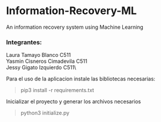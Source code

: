 # Information-Recovery-ML
An information recovery system using Machine Learning

### Integrantes:
Laura Tamayo Blanco C511\
Yasmin Cisneros Cimadevila C511\
Jessy Gigato Izquierdo C511\

Para el uso de la aplicacion instale las bibliotecas necesarias:
> pip3 install -r requirements.txt

Inicializar el proyecto y generar los archivos necesarios
> python3 initialize.py
